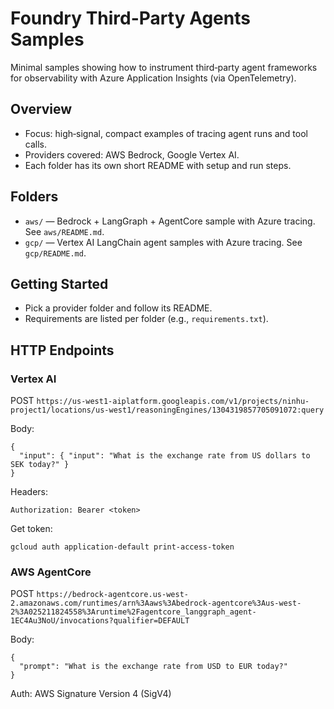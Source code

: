 # Foundry Third-Party Agents Samples

Minimal samples showing how to instrument third‑party agent frameworks for observability with Azure Application Insights (via OpenTelemetry).

## Overview

- Focus: high‑signal, compact examples of tracing agent runs and tool calls.
- Providers covered: AWS Bedrock, Google Vertex AI.
- Each folder has its own short README with setup and run steps.

## Folders

- `aws/` — Bedrock + LangGraph + AgentCore sample with Azure tracing. See `aws/README.md`.
- `gcp/` — Vertex AI LangChain agent samples with Azure tracing. See `gcp/README.md`.

## Getting Started

- Pick a provider folder and follow its README.
- Requirements are listed per folder (e.g., `requirements.txt`).

## HTTP Endpoints

### Vertex AI

POST `https://us-west1-aiplatform.googleapis.com/v1/projects/ninhu-project1/locations/us-west1/reasoningEngines/1304319857705091072:query`

Body:

```
{
  "input": { "input": "What is the exchange rate from US dollars to SEK today?" }
}
```

Headers:

```
Authorization: Bearer <token>
```

Get token:

```
gcloud auth application-default print-access-token
```

### AWS AgentCore

POST `https://bedrock-agentcore.us-west-2.amazonaws.com/runtimes/arn%3Aaws%3Abedrock-agentcore%3Aus-west-2%3A025211824558%3Aruntime%2Fagentcore_langgraph_agent-1EC4Au3NoU/invocations?qualifier=DEFAULT`

Body:

```
{
  "prompt": "What is the exchange rate from USD to EUR today?"
}
```

Auth: AWS Signature Version 4 (SigV4)
